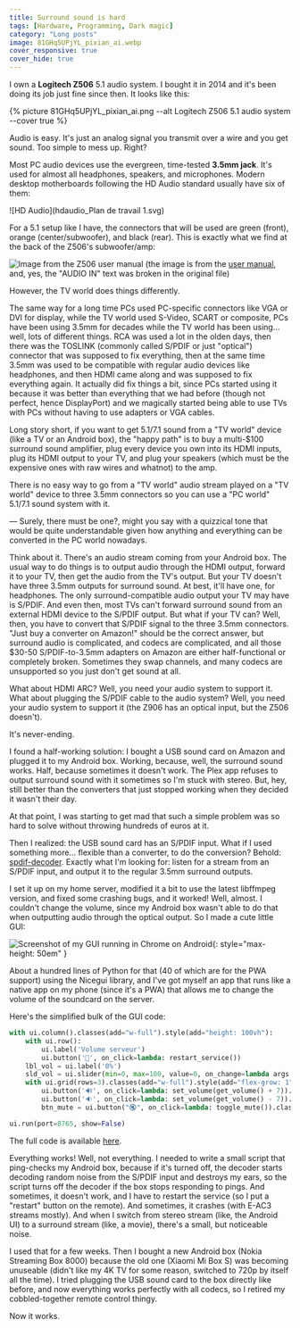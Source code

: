 ```yaml
---
title: Surround sound is hard
tags: [Hardware, Programming, Dark magic]
category: "Long posts"
image: 81GHq5UPjYL_pixian_ai.webp
cover_responsive: true
cover_hide: true
---
```


I own a **Logitech Z506** 5.1 audio system. I bought it in 2014 and it's been doing its job just fine since then. It looks like this:

{% picture 81GHq5UPjYL_pixian_ai.png --alt Logitech Z506 5.1 audio system --cover true %}

Audio is easy. It's just an analog signal you transmit over a wire and you get sound. Too simple to mess up. Right?

Most PC audio devices use the evergreen, time-tested **3.5mm jack**. It's used for almost all headphones, speakers, and microphones. Modern desktop motherboards following the HD Audio standard usually have six of them:

![HD Audio](hdaudio_Plan de travail 1.svg)

For a 5.1 setup like I have, the connectors that will be used are green (front), orange (center/subwoofer), and black (rear). This is exactly what we find at the back of the Z506's subwoofer/amp: 

![Image from the Z506 user manual](z506_ports.png)
<label>(the image is from the [user manual](https://www.logitech.com/assets/33015/z506620-002649005326gsamr.pdf), and, yes, the "AUDIO IN" text was broken in the original file)</label>

However, the TV world does things differently. 

The same way for a long time PCs used PC-specific connectors like VGA or DVI for display, while the TV world used S-Video, SCART or composite, PCs have been using 3.5mm for decades while the TV world has been using... well, lots of different things. RCA was used a lot in the olden days, then there was the TOSLINK (commonly called S/PDIF or just "optical") connector that was supposed to fix everything, then at the same time 3.5mm was used to be compatible with regular audio devices like headphones, and then HDMI came along and was supposed to fix everything again. It actually did fix things a bit, since PCs started using it because it was better than everything that we had before (though not perfect, hence DisplayPort) and we magically started being able to use TVs with PCs without having to use adapters or VGA cables.

Long story short, if you want to get 5.1/7.1 sound from a "TV world" device (like a TV or an Android box), the "happy path" is to buy a multi-$100 surround sound amplifier, plug every device you own into its HDMI inputs, plug its HDMI output to your TV, and plug your speakers (which must be the expensive ones with raw wires and whatnot) to the amp.

There is no easy way to go from a "TV world" audio stream played on a "TV world" device to three 3.5mm connectors so you can use a "PC world" 5.1/7.1 sound system with it.

— Surely, there must be one?, might you say with a quizzical tone that would be quite understandable given how anything and everything can be converted in the PC world nowadays.

Think about it. There's an audio stream coming from your Android box. The usual way to do things is to output audio through the HDMI output, forward it to your TV, then get the audio from the TV's output. But your TV doesn't have three 3.5mm outputs for surround sound. At best, it'll have one, for headphones. The only surround-compatible audio output your TV may have is S/PDIF. And even then, most TVs can't forward surround sound from an external HDMI device to the S/PDIF output. But what if your TV can? Well, then, you have to convert that S/PDIF signal to the three 3.5mm connectors. "Just buy a converter on Amazon!" should be the correct answer, but surround audio is complicated, and codecs are complicated, and all those $30-50 S/PDIF-to-3.5mm adapters on Amazon are either half-functional or completely broken. Sometimes they swap channels, and many codecs are unsupported so you just don't get sound at all.

What about HDMI ARC? Well, you need your audio system to support it. What about plugging the S/PDIF cable to the audio system? Well, you need your audio system to support it (the Z906 has an optical input, but the Z506 doesn't).

It's never-ending.

I found a half-working solution: I bought a USB sound card on Amazon and plugged it to my Android box. Working, because, well, the surround sound works. Half, because sometimes it doesn't work. The Plex app refuses to output surround sound with it sometimes so I'm stuck with stereo. But, hey, still better than the converters that just stopped working when they decided it wasn't their day.

At that point, I was starting to get mad that such a simple problem was so hard to solve without throwing hundreds of euros at it.

Then I realized: the USB sound card has an S/PDIF input. What if I used something more... flexible than a converter, to do the conversion? Behold: [spdif-decoder](https://github.com/morningstar1/spdif-decoder). Exactly what I'm looking for: listen for a stream from an S/PDIF input, and output it to the regular 3.5mm surround outputs.

I set it up on my home server, modified it a bit to use the latest libffmpeg version, and fixed some crashing bugs, and it worked! Well, almost. I couldn't change the volume, since my Android box wasn't able to do that when outputting audio through the optical output. So I made a cute little GUI:

![Screenshot of my GUI running in Chrome on Android](Screenshot_20230804-173029.jpg){: style="max-height: 50em" }

About a hundred lines of Python for that (40 of which are for the PWA support) using the Nicegui library, and I've got myself an app that runs like a native app on my phone (since it's a PWA) that allows me to change the volume of the soundcard on the server.

Here's the simplified bulk of the GUI code:

```python
with ui.column().classes(add="w-full").style(add="height: 100vh"):
    with ui.row():
        ui.label('Volume serveur')
        ui.button('🔄', on_click=lambda: restart_service())
    lbl_vol = ui.label('0%')
    sld_vol = ui.slider(min=0, max=100, value=0, on_change=lambda args: set_volume(args.value))
    with ui.grid(rows=3).classes(add="w-full").style(add="flex-grow: 1"):
        ui.button('🔊', on_click=lambda: set_volume(get_volume() + 7)).classes(add="big")
        ui.button('🔉', on_click=lambda: set_volume(get_volume() - 7)).classes(add="big")
        btn_mute = ui.button("🔇", on_click=lambda: toggle_mute()).classes(add="big")

ui.run(port=8765, show=False)
```

The full code is available [here](https://gist.github.com/zdimension/2b193e5d1ba403aa1ad1f570becd5399).

Everything works! Well, not everything. I needed to write a small script that ping-checks my Android box, because if it's turned off, the decoder starts decoding random noise from the S/PDIF input and destroys my ears, so the script turns off the decoder if the box stops responding to pings. And sometimes, it doesn't work, and I have to restart the service (so I put a "restart" button on the remote). And sometimes, it crashes (with E-AC3 streams mostly). And when I switch from stereo stream (like, the Android UI) to a surround stream (like, a movie), there's a small, but noticeable noise.

I used that for a few weeks. Then I bought a new Android box (Nokia Streaming Box 8000) because the old one (Xiaomi Mi Box S) was becoming unuseable (didn't like my 4K TV for some reason, switched to 720p by itself all the time). I tried plugging the USB sound card to the box directly like before, and now everything works perfectly with all codecs, so I retired my cobbled-together remote control thingy. 

Now it works.